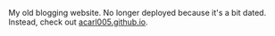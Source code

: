 My old blogging website. No longer deployed because it's a bit dated. Instead, check out [acarl005.github.io](http://acarl005.github.io).
